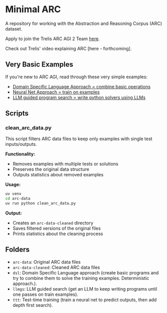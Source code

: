 # Minimal ARC

A repository for working with the Abstraction and Reasoning Corpus (ARC) dataset.

Apply to join the Trelis ARC AGI 2 Team [here](https://trelis.com/arc-agi-2/).

Check out Trelis' video explaining ARC [here - forthcoming].

## Very Basic Examples

If you're new to ARC AGI, read through these very simple examples:
- [Domain Specific Language Approach = combine basic operations](https://chatgpt.com/share/6810cc59-c2c0-8003-ad6e-3c025c10224e)
- [Neural Net Approach = train on examples](https://chatgpt.com/share/6810cc68-cf38-8003-aace-3630952bbeb6)
- [LLM guided program search = write python solvers using LLMs](https://chatgpt.com/share/6810cc4c-e790-8003-8aac-b6f8ab2213e8)

## Scripts

### clean_arc_data.py

This script filters ARC data files to keep only examples with single test inputs/outputs.

**Functionality:**
- Removes examples with multiple tests or solutions
- Preserves the original data structure
- Outputs statistics about removed examples

**Usage:**
```bash
uv venv
cd arc-data
uv run python clean_arc_data.py
```

**Output:**
- Creates an `arc-data-cleaned` directory
- Saves filtered versions of the original files
- Prints statistics about the cleaning process

## Folders

- `arc-data`: Original ARC data files
- `arc-data-cleaned`: Cleaned ARC data files
- `dsl`: Domain Specific Language approach (create basic programs and try to combine them to solve the training examples. Deterministic approach.).
- `llmgs`: LLM guided search (get an LLM to keep writing programs until one passes on train examples).
- `ttt`: Test-time training (train a neural net to predict outputs, then add depth first search).